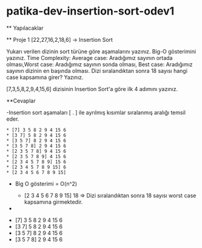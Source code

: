 # patika-dev-insertion-sort-odev1
** Yapılacaklar

** Proje 1
[22,27,16,2,18,6] -> Insertion Sort

Yukarı verilen dizinin sort türüne göre aşamalarını yazınız.
Big-O gösterimini yazınız.
Time Complexity: Average case: Aradığımız sayının ortada olması,Worst case: Aradığımız sayının sonda olması, Best case: Aradığımız sayının dizinin en başında olması.
Dizi sıralandıktan sonra 18 sayısı hangi case kapsamına girer? Yazınız.


[7,3,5,8,2,9,4,15,6] dizisinin Insertion Sort'a göre ilk 4 adımını yazınız.

**Cevaplar

-Insertion sort aşamaları
[ . ] ile ayrılmış kısımlar sıralanmış aralığı temsil eder.

    * [7] 3 5 8 2 9 4 15 6
    * [3 7] 5 8 2 9 4 15 6
    * [3 5 7] 8 2 9 4 15 6
    * [3 5 7 8] 2 9 4 15 6
    * [2 3 5 7 8] 9 4 15 6
    * [2 3 5 7 8 9] 4 15 6
    * [2 3 4 5 7 8 9] 15 6
    * [2 3 4 5 7 8 9 15] 6
    * [2 3 4 5 6 7 8 9 15]


- Big O gösterimi = O(n^2)

   * [2 3 4 5 6 7 8 9 15] 18 => Dizi sıralandıktan sonra 18 sayısı worst case kapsamına girmektedir.

-

   * [7] 3 5 8 2 9 4 15 6
   * [3 7] 5 8 2 9 4 15 6
   * [3 5 7] 8 2 9 4 15 6
   * [3 5 7 8] 2 9 4 15 6

